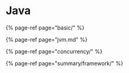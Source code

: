 # Java

{% page-ref page="basic/" %}

{% page-ref page="jvm.md" %}

{% page-ref page="concurrency/" %}

{% page-ref page="summary/framework/" %}



